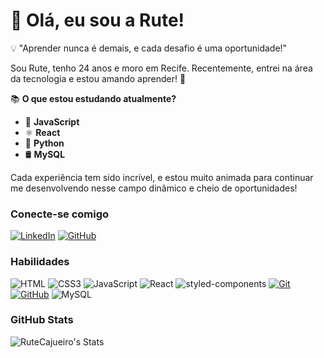 # 👋 Olá, eu sou a Rute! 

💡 "Aprender nunca é demais, e cada desafio é uma oportunidade!"

Sou Rute, tenho 24 anos e moro em Recife. Recentemente, entrei na área da tecnologia e estou amando aprender! 💙  

📚 **O que estou estudando atualmente?**  
- 🚀 **JavaScript**  
- ⚛️ **React**  
- 🐍 **Python**
-  🛢️ **MySQL**
  

Cada experiência tem sido incrível, e estou muito animada para continuar me desenvolvendo nesse campo dinâmico e cheio de oportunidades!  


### Conecte-se comigo

[![LinkedIn](https://img.shields.io/badge/-LinkedIn-000?style=for-the-badge&logo=linkedin&logoColor=30A3DC)](https://www.linkedin.com/in/rute-cajueiro-4ab706203/)
[![GitHub](https://img.shields.io/badge/GitHub-000?style=for-the-badge&logo=github&logoColor=white)](https://www.linkedin.com/in/rute-cajueiro-4ab706203/)

### Habilidades

![HTML](https://img.shields.io/badge/HTML-000?style=for-the-badge&logo=html5&logoColor=30A3DC)
![CSS3](https://img.shields.io/badge/CSS3-000?style=for-the-badge&logo=css3&logoColor=E94D5F)
![JavaScript](https://img.shields.io/badge/JavaScript-000?style=for-the-badge&logo=javascript&logoColor=F0DB4F)
![React](https://img.shields.io/badge/React-000?style=for-the-badge&logo=react&logoColor=61DAFB)
![styled-components](https://img.shields.io/badge/styled--components-000?style=for-the-badge&logo=styled-components&logoColor=DB7093)
[![Git](https://img.shields.io/badge/Git-000?style=for-the-badge&logo=git&logoColor=E94D5F)](https://git-scm.com/doc)
[![GitHub](https://img.shields.io/badge/GitHub-000?style=for-the-badge&logo=github&logoColor=30A3DC)](https://docs.github.com/)
![MySQL](https://img.shields.io/badge/MySQL-000?style=for-the-badge&logo=mysql&logoColor=4479A1)


### GitHub Stats

![RuteCajueiro's Stats](https://github-readme-stats.vercel.app/api?username=RuteCajueiro&theme=tokyonight&show_icons=true&hide_border=false&count_private=false)
